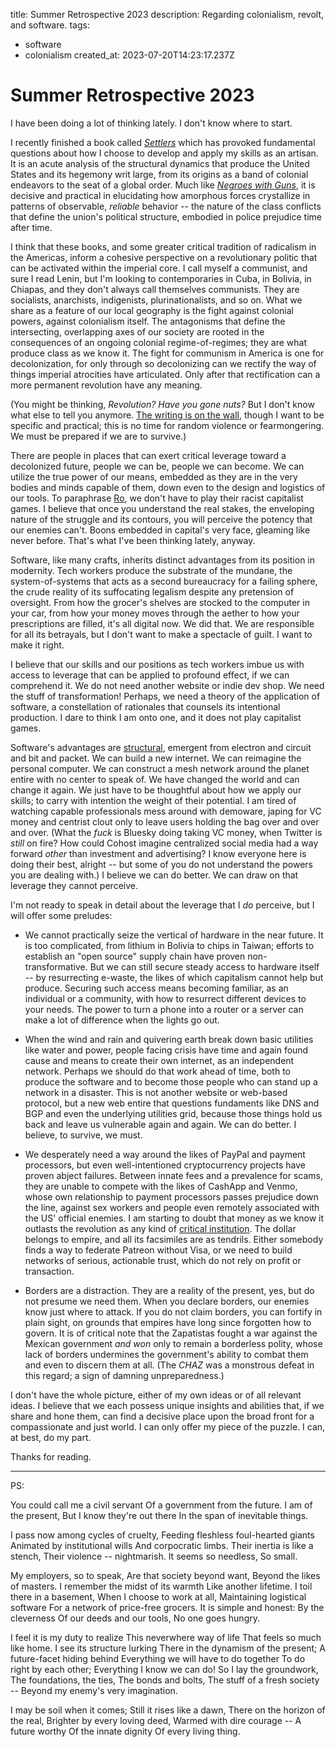 title: Summer Retrospective 2023
description: Regarding colonialism, revolt, and software.
tags:
- software
- colonialism
created_at: 2023-07-20T14:23:17.237Z

# Summer Retrospective 2023

I have been doing a lot of thinking lately. I don't know where to start.

I recently finished a book called [*Settlers*](https://readsettlers.org/) which has provoked fundamental questions about how I choose to develop and apply my skills as an artisan. It is an acute analysis of the structural dynamics that produce the United States and its hegemony writ large, from its origins as a band of colonial endeavors to the seat of a global order. Much like [*Negroes with Guns*](https://en.wikipedia.org/wiki/Negroes_with_Guns), it is decisive and practical in elucidating how amorphous forces crystallize in patterns of observable, *reliable* behavior -- the nature of the class conflicts that define the union's political structure, embodied in police prejudice time after time.

I think that these books, and some greater critical tradition of radicalism in the Americas, inform a cohesive perspective on a revolutionary politic that can be activated within the imperial core. I call myself a communist, and sure I read Lenin, but I'm looking to contemporaries in Cuba, in Bolivia, in Chiapas, and they don't always call themselves communists. They are socialists, anarchists, indigenists, plurinationalists, and so on. What we share as a feature of our local geography is the fight against colonial powers, against colonialism itself. The antagonisms that define the intersecting, overlapping axes of our society are rooted in the consequences of an ongoing colonial regime-of-regimes; they are what produce class as we know it. The fight for communism in America is one for decolonization, for only through so decolonizing can we rectify the way of things imperial atrocities have articulated. Only after that rectification can a more permanent revolution have any meaning.

(You might be thinking, *Revolution? Have you gone nuts?* But I don't know what else to tell you anymore. [The writing is on the wall](https://garbados.github.io/my-blog/world-of-the-heart.html), though I want to be specific and practical; this is no time for random violence or fearmongering. We must be prepared if we are to survive.)

There are people in places that can exert critical leverage toward a decolonized future, people we can be, people we can become. We can utilize the true power of our means, embedded as they are in the very bodies and minds capable of them, down even to the design and logistics of our tools. To paraphrase [Ro](https://roiskinda.cool/), we don't have to play their racist capitalist games. I believe that once you understand the real stakes, the enveloping nature of the struggle and its contours, you will perceive the potency that our enemies can't. Boons embedded in capital's very face, gleaming like never before. That's what I've been thinking lately, anyway.

Software, like many crafts, inherits distinct advantages from its position in modernity. Tech workers produce the substrate of the mundane, the system-of-systems that acts as a second bureaucracy for a failing sphere, the crude reality of its suffocating legalism despite any pretension of oversight. From how the grocer's shelves are stocked to the computer in your car, from how your money moves through the aether to how your prescriptions are filled, it's all digital now. We did that. We are responsible for all its betrayals, but I don't want to make a spectacle of guilt. I want to make it right.

I believe that our skills and our positions as tech workers imbue us with access to leverage that can be applied to profound effect, if we can comprehend it. We do not need another website or indie dev shop. We need the stuff of transformation! Perhaps, we need a theory of the application of software, a constellation of rationales that counsels its intentional production. I dare to think I am onto one, and it does not play capitalist games.

Software's advantages are [structural](https://garbados.github.io/my-blog/leverage-and-destroy.html), emergent from electron and circuit and bit and packet. We can build a new internet. We can reimagine the personal computer. We can construct a mesh network around the planet entire with no center to speak of. We have changed the world and can change it again. We just have to be thoughtful about how we apply our skills; to carry with intention the weight of their potential. I am tired of watching capable professionals mess around with demoware, japing for VC money and centrist clout only to leave users holding the bag over and over and over. (What the *fuck* is Bluesky doing taking VC money, when Twitter is *still* on fire? How could Cohost imagine centralized social media had a way forward *other* than investment and advertising? I know everyone here is doing their best, alright -- but some of you do not understand the powers you are dealing with.) I believe we can do better. We can draw on that leverage they cannot perceive.

I'm not ready to speak in detail about the leverage that I *do* perceive, but I will offer some preludes:

- We cannot practically seize the vertical of hardware in the near future. It is too complicated, from lithium in Bolivia to chips in Taiwan; efforts to establish an "open source" supply chain have proven non-transformative. But we can still secure steady access to hardware itself -- by resurrecting e-waste, the likes of which capitalism cannot help but produce. Securing such access means becoming familiar, as an individual or a community, with how to resurrect different devices to your needs. The power to turn a phone into a router or a server can make a lot of difference when the lights go out.

- When the wind and rain and quivering earth break down basic utilities like water and power, people facing crisis have time and again found cause and means to create their own internet, as an independent network. Perhaps we should do that work ahead of time, both to produce the software and to become those people who can stand up a network in a disaster. This is not another website or web-based protocol, but a new web entire that questions fundaments like DNS and BGP and even the underlying utilities grid, because those things hold us back and leave us vulnerable again and again. We can do better. I believe, to survive, we must.

- We desperately need a way around the likes of PayPal and payment processors, but even well-intentioned cryptocurrency projects have proven abject failures. Between innate fees and a prevalence for scams, they are unable to compete with the likes of CashApp and Venmo, whose own relationship to payment processors passes prejudice down the line, against sex workers and people even remotely associated with the US' official enemies. I am starting to doubt that money as we know it outlasts the revolution as any kind of [critical institution](https://garbados.github.io/my-blog/the_artist_afterward.html). The dollar belongs to empire, and all its facsimiles are as tendrils. Either somebody finds a way to federate Patreon without Visa, or we need to build networks of serious, actionable trust, which do not rely on profit or transaction.

- Borders are a distraction. They are a reality of the present, yes, but do not presume we need them. When you declare borders, our enemies know just where to attack. If you do not claim borders, you can fortify in plain sight, on grounds that empires have long since forgotten how to govern. It is of critical note that the Zapatistas fought a war against the Mexican government *and won* only to remain a borderless polity, whose lack of borders undermines the government's ability to combat them and even to discern them at all. (The *CHAZ* was a monstrous defeat in this regard; a sign of damning unpreparedness.)

I don't have the whole picture, either of my own ideas or of all relevant ideas. I believe that we each possess unique insights and abilities that, if we share and hone them, can find a decisive place upon the broad front for a compassionate and just world. I can only offer my piece of the puzzle. I can, at best, do my part.

Thanks for reading.

---

PS:

You could call me a civil servant
Of a government from the future.
I am of the present,
But I know they're out there
In the span of inevitable things.

I pass now among cycles of cruelty,
Feeding fleshless foul-hearted giants
Animated by institutional wills
And corpocratic limbs.
Their inertia is like a stench,
Their violence -- nightmarish.
It seems so needless,
So small.

My employers, so to speak,
Are that society beyond want,
Beyond the likes of masters.
I remember the midst of its warmth
Like another lifetime.
I toil there in a basement,
When I choose to work at all,
Maintaining logistical software
For a network of price-free grocers.
It is simple and honest:
By the cleverness
Of our deeds and our tools,
No one goes hungry.

I feel it is my duty to realize
This neverwhere way of life
That feels so much like home.
I see its structure lurking
There in the dynamism of the present;
A future-facet hiding behind
Everything we will have to do together
To do right by each other;
Everything I know we can do!
So I lay the groundwork,
The foundations, the ties,
The bonds and bolts,
The stuff of a fresh society --
Beyond my enemy's very imagination.

I may be soil when it comes;
Still it rises like a dawn,
There on the horizon of the real,
Brighter by every loving deed,
Warmed with dire courage --
A future worthy
Of the innate dignity
Of every living thing.
